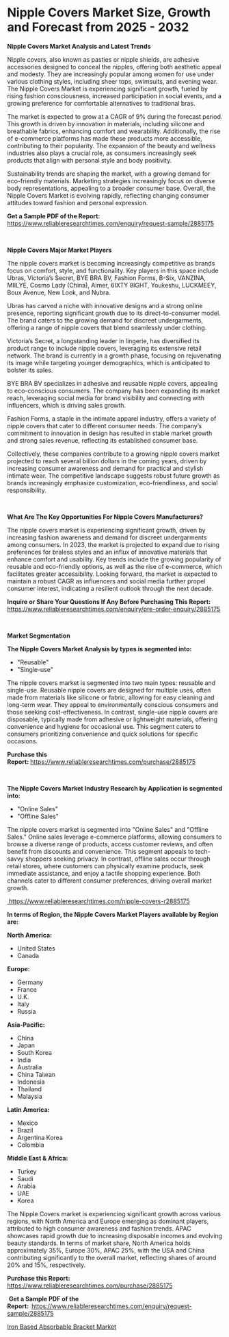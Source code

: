 <p><h1>Nipple Covers Market Size, Growth and Forecast from 2025 - 2032</h1></p><p><strong>Nipple Covers Market Analysis and Latest Trends</strong></p>
<p><p>Nipple covers, also known as pasties or nipple shields, are adhesive accessories designed to conceal the nipples, offering both aesthetic appeal and modesty. They are increasingly popular among women for use under various clothing styles, including sheer tops, swimsuits, and evening wear. The Nipple Covers Market is experiencing significant growth, fueled by rising fashion consciousness, increased participation in social events, and a growing preference for comfortable alternatives to traditional bras.</p><p>The market is expected to grow at a CAGR of 9% during the forecast period. This growth is driven by innovation in materials, including silicone and breathable fabrics, enhancing comfort and wearability. Additionally, the rise of e-commerce platforms has made these products more accessible, contributing to their popularity. The expansion of the beauty and wellness industries also plays a crucial role, as consumers increasingly seek products that align with personal style and body positivity. </p><p>Sustainability trends are shaping the market, with a growing demand for eco-friendly materials. Marketing strategies increasingly focus on diverse body representations, appealing to a broader consumer base. Overall, the Nipple Covers Market is evolving rapidly, reflecting changing consumer attitudes toward fashion and personal expression.</p></p>
<p><strong>Get a Sample PDF of the Report:&nbsp;</strong> <a href="https://www.reliableresearchtimes.com/enquiry/request-sample/2885175?utm_campaign=3523&utm_medium=2&utm_source=Github&utm_content=ia&utm_term=13032025&utm_id=nipple-covers">https://www.reliableresearchtimes.com/enquiry/request-sample/2885175</a></p>
<p>&nbsp;</p>
<p><strong>Nipple Covers Major Market Players</strong></p>
<p><p>The nipple covers market is becoming increasingly competitive as brands focus on comfort, style, and functionality. Key players in this space include Ubras, Victoria’s Secret, BYE BRA BV, Fashion Forms, B-Six, VANZINA, MIILYE, Cosmo Lady (China), Aimer, 6IXTY 8IGHT, Youkeshu, LUCKMEEY, Boux Avenue, New Look, and Nubra.</p><p>Ubras has carved a niche with innovative designs and a strong online presence, reporting significant growth due to its direct-to-consumer model. The brand caters to the growing demand for discreet undergarments, offering a range of nipple covers that blend seamlessly under clothing. </p><p>Victoria’s Secret, a longstanding leader in lingerie, has diversified its product range to include nipple covers, leveraging its extensive retail network. The brand is currently in a growth phase, focusing on rejuvenating its image while targeting younger demographics, which is anticipated to bolster its sales.</p><p>BYE BRA BV specializes in adhesive and reusable nipple covers, appealing to eco-conscious consumers. The company has been expanding its market reach, leveraging social media for brand visibility and connecting with influencers, which is driving sales growth.</p><p>Fashion Forms, a staple in the intimate apparel industry, offers a variety of nipple covers that cater to different consumer needs. The company’s commitment to innovation in design has resulted in stable market growth and strong sales revenue, reflecting its established consumer base.</p><p>Collectively, these companies contribute to a growing nipple covers market projected to reach several billion dollars in the coming years, driven by increasing consumer awareness and demand for practical and stylish intimate wear. The competitive landscape suggests robust future growth as brands increasingly emphasize customization, eco-friendliness, and social responsibility.</p></p>
<p>&nbsp;</p>
<p><strong>What Are The Key Opportunities For Nipple Covers Manufacturers?</strong></p>
<p><p>The nipple covers market is experiencing significant growth, driven by increasing fashion awareness and demand for discreet undergarments among consumers. In 2023, the market is projected to expand due to rising preferences for braless styles and an influx of innovative materials that enhance comfort and usability. Key trends include the growing popularity of reusable and eco-friendly options, as well as the rise of e-commerce, which facilitates greater accessibility. Looking forward, the market is expected to maintain a robust CAGR as influencers and social media further propel consumer interest, indicating a resilient outlook through the next decade.</p></p>
<p><strong>Inquire or Share Your Questions If Any Before Purchasing This Report:</strong> <a href="https://www.reliableresearchtimes.com/enquiry/pre-order-enquiry/2885175?utm_campaign=3523&utm_medium=2&utm_source=Github&utm_content=ia&utm_term=13032025&utm_id=nipple-covers">https://www.reliableresearchtimes.com/enquiry/pre-order-enquiry/2885175</a></p>
<p>&nbsp;</p>
<p><strong>Market Segmentation</strong></p>
<p><strong>The Nipple Covers Market Analysis by types is segmented into:</strong></p>
<p><ul><li>"Reusable"</li><li>"Single-use"</li></ul></p>
<p><p>The nipple covers market is segmented into two main types: reusable and single-use. Reusable nipple covers are designed for multiple uses, often made from materials like silicone or fabric, allowing for easy cleaning and long-term wear. They appeal to environmentally conscious consumers and those seeking cost-effectiveness. In contrast, single-use nipple covers are disposable, typically made from adhesive or lightweight materials, offering convenience and hygiene for occasional use. This segment caters to consumers prioritizing convenience and quick solutions for specific occasions.</p></p>
<p><strong>Purchase this Report:&nbsp;</strong><a href="https://www.reliableresearchtimes.com/purchase/2885175?utm_campaign=3523&utm_medium=2&utm_source=Github&utm_content=ia&utm_term=13032025&utm_id=nipple-covers">https://www.reliableresearchtimes.com/purchase/2885175</a></p>
<p>&nbsp;</p>
<p><strong>The Nipple Covers Market Industry Research by Application is segmented into:</strong></p>
<p><ul><li>"Online Sales"</li><li>"Offline Sales"</li></ul></p>
<p><p>The nipple covers market is segmented into "Online Sales" and "Offline Sales." Online sales leverage e-commerce platforms, allowing consumers to browse a diverse range of products, access customer reviews, and often benefit from discounts and convenience. This segment appeals to tech-savvy shoppers seeking privacy. In contrast, offline sales occur through retail stores, where customers can physically examine products, seek immediate assistance, and enjoy a tactile shopping experience. Both channels cater to different consumer preferences, driving overall market growth.</p></p>
<p><a href="https://www.reliableresearchtimes.com/nipple-covers-r2885175?utm_campaign=3523&utm_medium=2&utm_source=Github&utm_content=ia&utm_term=13032025&utm_id=nipple-covers">&nbsp;https://www.reliableresearchtimes.com/nipple-covers-r2885175</a></p>
<p><strong>In terms of Region, the Nipple Covers Market Players available by Region are:</strong></p>
<p>
    <p> <strong> North America: </strong>
        <ul>
            <li>United States</li>
            <li>Canada</li>
        </ul>
        </p> 
    <p> <strong> Europe: </strong>
        <ul>
            <li>Germany</li>
            <li>France</li>
            <li>U.K.</li>
            <li>Italy</li>
            <li>Russia</li>
        </ul>
        </p> 
    <p> <strong> Asia-Pacific: </strong>
        <ul>
            <li>China</li>
            <li>Japan</li>
            <li>South Korea</li>
            <li>India</li>
            <li>Australia</li>
            <li>China Taiwan</li>
            <li>Indonesia</li>
            <li>Thailand</li>
            <li>Malaysia</li>
        </ul>
        </p> 
    <p> <strong> Latin America: </strong>
        <ul>
            <li>Mexico</li>
            <li>Brazil</li>
            <li>Argentina Korea</li>
            <li>Colombia</li>
        </ul>
        </p> 
    <p> <strong> Middle East & Africa: </strong>
        <ul>
            <li>Turkey</li>
            <li>Saudi</li>
            <li>Arabia</li>
            <li>UAE</li>
            <li>Korea</li>
        </ul>
    </p>
    </p>
<p><p>The Nipple Covers market is experiencing significant growth across various regions, with North America and Europe emerging as dominant players, attributed to high consumer awareness and fashion trends. APAC showcases rapid growth due to increasing disposable incomes and evolving beauty standards. In terms of market share, North America holds approximately 35%, Europe 30%, APAC 25%, with the USA and China contributing significantly to the overall market, reflecting shares of around 20% and 15%, respectively.</p></p>
<p><strong>Purchase this Report: </strong><a href="https://www.reliableresearchtimes.com/purchase/2885175?utm_campaign=3523&utm_medium=2&utm_source=Github&utm_content=ia&utm_term=13032025&utm_id=nipple-covers">https://www.reliableresearchtimes.com/purchase/2885175</a></p>
<p>&nbsp;<strong>Get a Sample PDF of the Report:&nbsp;&nbsp;</strong><a href="https://www.reliableresearchtimes.com/enquiry/request-sample/2885175?utm_campaign=3523&utm_medium=2&utm_source=Github&utm_content=ia&utm_term=13032025&utm_id=nipple-covers">https://www.reliableresearchtimes.com/enquiry/request-sample/2885175</a></p>
<p><strong></strong></p>
<p><p><a href="https://github.com/tafuaraasswn/Market-Research-Report-List-1/blob/main/iron-based-absorbable-bracket-market.md?utm_campaign=3523&utm_medium=2&utm_source=Github&utm_content=ia&utm_term=13032025&utm_id=nipple-covers">Iron Based Absorbable Bracket Market</a></p></p>